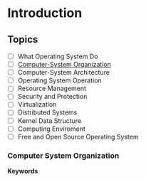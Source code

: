 # Introduction

## Topics

- [ ] What Operating System Do 
- [ ] [Computer-System Organization](Computer%20System%20Organization)
- [ ] Computer-System Architecture
- [ ] Operating System Operation
- [ ] Resource Management
- [ ] Security and Protection
- [ ] Virtualization
- [ ] Distributed Systems
- [ ] Kernel Data Structure
- [ ] Computing Enviroment
- [ ] Free and Open Source Operating System

### Computer System Organization

**Keywords**


